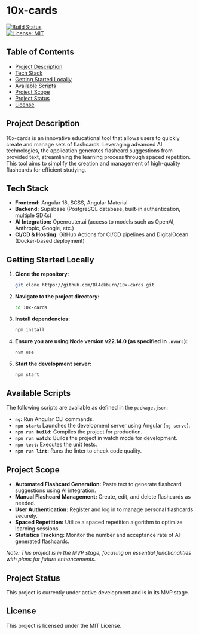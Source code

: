 # 10x-cards

[![Build Status](https://img.shields.io/badge/build-passing-brightgreen)](https://github.com/your-repository/10x-cards)  
[![License: MIT](https://img.shields.io/badge/License-MIT-yellow.svg)](LICENSE)

## Table of Contents
- [Project Description](#project-description)
- [Tech Stack](#tech-stack)
- [Getting Started Locally](#getting-started-locally)
- [Available Scripts](#available-scripts)
- [Project Scope](#project-scope)
- [Project Status](#project-status)
- [License](#license)

## Project Description
10x-cards is an innovative educational tool that allows users to quickly create and manage sets of flashcards. Leveraging advanced AI technologies, the application generates flashcard suggestions from provided text, streamlining the learning process through spaced repetition. This tool aims to simplify the creation and management of high-quality flashcards for efficient studying.

## Tech Stack
- **Frontend:** Angular 18, SCSS, Angular Material
- **Backend:** Supabase (PostgreSQL database, built-in authentication, multiple SDKs)
- **AI Integration:** Openrouter.ai (access to models such as OpenAI, Anthropic, Google, etc.)
- **CI/CD & Hosting:** GitHub Actions for CI/CD pipelines and DigitalOcean (Docker-based deployment)

## Getting Started Locally
1. **Clone the repository:**
   ```bash
   git clone https://github.com/Bl4ckburn/10x-cards.git
   ```
2. **Navigate to the project directory:**
   ```bash
   cd 10x-cards
   ```
3. **Install dependencies:**
   ```bash
   npm install
   ```
4. **Ensure you are using Node version v22.14.0 (as specified in `.nvmrc`):**
   ```bash
   nvm use
   ```
5. **Start the development server:**
   ```bash
   npm start
   ```

## Available Scripts
The following scripts are available as defined in the `package.json`:

- **`ng`:** Run Angular CLI commands.
- **`npm start`:** Launches the development server using Angular (`ng serve`).
- **`npm run build`:** Compiles the project for production.
- **`npm run watch`:** Builds the project in watch mode for development.
- **`npm test`:** Executes the unit tests.
- **`npm run lint`:** Runs the linter to check code quality.

## Project Scope
- **Automated Flashcard Generation:** Paste text to generate flashcard suggestions using AI integration.
- **Manual Flashcard Management:** Create, edit, and delete flashcards as needed.
- **User Authentication:** Register and log in to manage personal flashcards securely.
- **Spaced Repetition:** Utilize a spaced repetition algorithm to optimize learning sessions.
- **Statistics Tracking:** Monitor the number and acceptance rate of AI-generated flashcards.

*Note: This project is in the MVP stage, focusing on essential functionalities with plans for future enhancements.*

## Project Status
This project is currently under active development and is in its MVP stage.

## License
This project is licensed under the MIT License.
